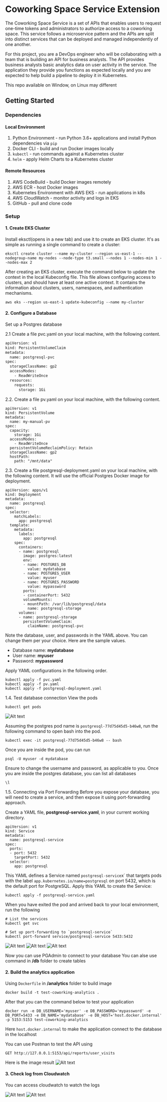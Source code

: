 # Coworking Space Service Extension
The Coworking Space Service is a set of APIs that enables users to request one-time tokens and administrators to authorize access to a coworking space. This service follows a microservice pattern and the APIs are split into distinct services that can be deployed and managed independently of one another.

For this project, you are a DevOps engineer who will be collaborating with a team that is building an API for business analysts. The API provides business analysts basic analytics data on user activity in the service. The application they provide you functions as expected locally and you are expected to help build a pipeline to deploy it in Kubernetes.

This repo available on Window, on Linux may different

## Getting Started

### Dependencies
#### Local Environment
1. Python Environment - run Python 3.6+ applications and install Python dependencies via `pip`
2. Docker CLI - build and run Docker images locally
3. `kubectl` - run commands against a Kubernetes cluster
4. `helm` - apply Helm Charts to a Kubernetes cluster

#### Remote Resources
1. AWS CodeBuild - build Docker images remotely
2. AWS ECR - host Docker images
3. Kubernetes Environment with AWS EKS - run applications in k8s
4. AWS CloudWatch - monitor activity and logs in EKS
5. GitHub - pull and clone code

### Setup
#### 1. Create EKS Cluster
Install eksctl(opens in a new tab) and use it to create an EKS cluster. It's as simple as running a single command to create a cluster:
```
eksctl create cluster --name my-cluster --region us-east-1 --nodegroup-name my-nodes --node-type t3.small --nodes 1 --nodes-min 1 --nodes-max 2
```
After creating an EKS cluster, execute the command below to update the context in the local Kubeconfig file. This file allows configuring access to clusters, and should have at least one active context. It contains the information about clusters, users, namespaces, and authentication mechanisms.
```
aws eks --region us-east-1 update-kubeconfig --name my-cluster
```
#### 2. Configure a Database
Set up a Postgres database

2.1 Create a file pvc.yaml on your local machine, with the following content.

```bash
apiVersion: v1
kind: PersistentVolumeClaim
metadata:
  name: postgresql-pvc
spec:
  storageClassName: gp2
  accessModes:
    - ReadWriteOnce
  resources:
    requests:
      storage: 1Gi
```

2.2. Create a file pv.yaml on your local machine, with the following content.
```
apiVersion: v1
kind: PersistentVolume
metadata:
  name: my-manual-pv
spec:
  capacity:
    storage: 1Gi
  accessModes:
    - ReadWriteOnce
  persistentVolumeReclaimPolicy: Retain
  storageClassName: gp2
  hostPath:
    path: "/mnt/data"
```
2.3. Create a file postgresql-deployment.yaml on your local machine, with the following content. It will use the official Postgres Docker image for deployment.
```
apiVersion: apps/v1
kind: Deployment
metadata:
  name: postgresql
spec:
  selector:
    matchLabels:
      app: postgresql
  template:
    metadata:
      labels:
        app: postgresql
    spec:
      containers:
      - name: postgresql
        image: postgres:latest
        env:
        - name: POSTGRES_DB
          value: mydatabase
        - name: POSTGRES_USER
          value: myuser
        - name: POSTGRES_PASSWORD
          value: mypassword
        ports:
        - containerPort: 5432
        volumeMounts:
        - mountPath: /var/lib/postgresql/data
          name: postgresql-storage
      volumes:
      - name: postgresql-storage
        persistentVolumeClaim:
          claimName: postgresql-pvc
```
Note the database, user, and passwords in the YAML above. You can change them per your choice. Here are the sample values.
* Database name: <strong>mydatabase</strong>
* User name: <strong>myuser</strong>
* Password: <strong>mypassword</strong>

Apply YAML configurations in the following order.
```
kubectl apply -f pvc.yaml
kubectl apply -f pv.yaml
kubectl apply -f postgresql-deployment.yaml
```

1.4. Test database connection
View the pods
```
kubectl get pods
```
![Alt text](https://github.com/anbinh93/aws-kubernetes-deployment/blob/main/images/get_pod.png)

Assuming the postgres pod name is ```postgresql-77d75d45d5-b46w8```, run the following command to open bash into the pod.
```
kubectl exec -it postgresql-77d75d45d5-b46w8 -- bash
```
Once you are inside the pod, you can run
```
psql -U myuser -d mydatabase
```
Ensure to change the username and password, as applicable to you.
Once you are inside the postgres database, you can list all databases
```
\l
```
1.5. Connecting via Port Forwarding
Before you expose your database, you will need to create a service, and then expose it using port-forwarding approach.

Create a YAML file, <strong>postgresql-service.yaml</strong>, in your current working directory.

```
apiVersion: v1
kind: Service
metadata:
  name: postgresql-service
spec:
  ports:
  - port: 5432
    targetPort: 5432
  selector:
    app: postgresql
```
This YAML defines a Service named ```postgresql-service```x` that targets pods with the label ```app.kubernetes.io/name=postgresql``` on port 5432, which is the default port for PostgreSQL. Apply this YAML to create the Service:
```
kubectl apply -f postgresql-service.yaml
```
When you have exited the pod and arrived back to your local environment, run the following
```
# List the services
kubectl get svc

# Set up port-forwarding to `postgresql-service`
kubectl port-forward service/postgresql-service 5433:5432
```

![Alt text](https://github.com/anbinh93/aws-kubernetes-deployment/blob/main/images/get_svc.png)
![Alt text](https://github.com/anbinh93/aws-kubernetes-deployment/blob/main/images/describe_service.png)
![Alt text](https://github.com/anbinh93/aws-kubernetes-deployment/blob/main/images/describe_deployment.png)


Now you can use PGAdmin to connect to your database
You can alse use command in <strong>/db</strong> folder to create tables

#### 2. Build the analytics application
Using ```Dockerfile``` in <strong>/analytics</strong> folder to build image 
```
docker build -t test-coworking-analytics .
```

After that you can the command below to test your application
```
docker run -e DB_USERNAME='myuser' -e DB_PASSWORD='mypassword' -e DB_PORT=5433 -e DB_NAME='mydatabase' -e DB_HOST='host.docker.internal' -p 5153:5153 test-coworking-analytics
```
Here ```host.docker.internal``` to make the application connect to the database in the localhost 

You can use Postman to test the API using 
```
GET http://127.0.0.1:5153/api/reports/user_visits
```
Here is the image result
![Alt text](https://github.com/anbinh93/aws-kubernetes-deployment/blob/main/images/send_success_api.png)

#### 3. Check log from Cloudwatch

You can access cloudwatch to watch the logs

![Alt text](https://github.com/anbinh93/aws-kubernetes-deployment/blob/main/images/cloudwatch.png)
![Alt text](https://github.com/anbinh93/aws-kubernetes-deployment/blob/main/images/log.png)


